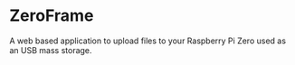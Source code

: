 # ZeroFrame
A web based application to upload files to your Raspberry Pi Zero used as an USB mass storage.

